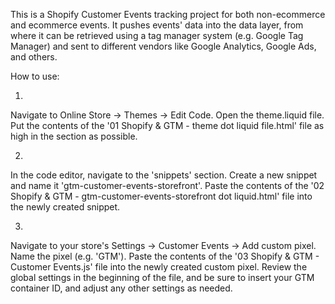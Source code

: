 This is a Shopify Customer Events tracking project for both non-ecommerce and ecommerce events. 
It pushes events' data into the data layer, from where it can be retrieved using a tag manager system (e.g. Google Tag Manager) and sent to different vendors like Google Analytics, Google Ads, and others.

How to use:

1. 
Navigate to Online Store -> Themes -> Edit Code. 
Open the theme.liquid file. 
Put the contents of the '01 Shopify & GTM - theme dot liquid file.html' file as high in the <head> section as possible.

2. 
In the code editor, navigate to the 'snippets' section. 
Create a new snippet and name it 'gtm-customer-events-storefront'. 
Paste the contents of the '02 Shopify & GTM - gtm-customer-events-storefront dot liquid.html' file into the newly created snippet.

3. 
Navigate to your store's Settings -> Customer Events -> Add custom pixel. 
Name the pixel (e.g. 'GTM').
Paste the contents of the '03 Shopify & GTM - Customer Events.js' file into the newly created custom pixel.
Review the global settings in the beginning of the file, and be sure to insert your GTM container ID, and adjust any other settings as needed.

